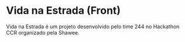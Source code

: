 # Vida na Estrada (Front)

Vida na Estrada é um projeto desenvolvido pelo time 244 no Hackathon CCR organizado pela Shawee.